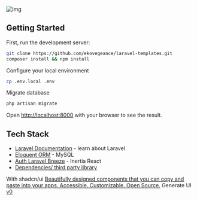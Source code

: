 
![img](https://github.com/ekovegeance/laravel-templates/blob/main/laravel-template.png)
## Getting Started

First, run the development server:

```bash
git clone https://github.com/ekovegeance/laravel-templates.git
composer install && npm install
```
Configure your local environment
```bash
cp .env.local .env
```
Migrate database
```bash
php artisan migrate
```

Open [http://localhost:8000](http://localhost:8000) with your browser to see the result.

## Tech Stack

- [Laravel Documentation](https://laravel.com/docs/11.x) - learn about Laravel
- [Eloquent ORM](https://laravel.com/docs/11.x/eloquent) - MySQL
- [Auth Laravel Breeze](https://laravel.com/docs/11.x/starter-kits#laravel-breeze) - Inertia React
- [Dependencies/ third party library](https://github.com/ekovegeance/laravel-templates/blob/main/package.json)

With shadcn/ui [Beautifully designed components that you can copy and paste into your apps. Accessible. Customizable. Open Source.](https://ui.shadcn.com/) 
Generate UI [v0](https://v0.dev/https://v0.dev/)


